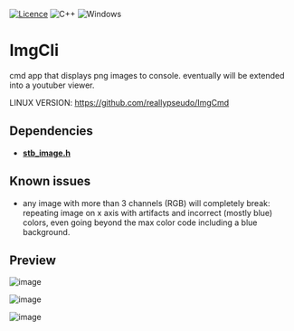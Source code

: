 [![Licence](https://img.shields.io/github/license/Ileriayo/markdown-badges?style=for-the-badge)](./LICENSE)
![C++](https://img.shields.io/badge/c++-%2300599C.svg?style=for-the-badge&logo=c%2B%2B&logoColor=white)
![Windows](https://img.shields.io/badge/Windows-0078D6?style=for-the-badge&logo=windows&logoColor=white)

# ImgCli
cmd app that displays png images to console. eventually will be extended into a youtuber viewer.

LINUX VERSION: https://github.com/reallypseudo/ImgCmd

## Dependencies
* [**stb_image.h**](https://github.com/nothings/stb/blob/master/stb_image.h)

## Known issues
* any image with more than 3 channels (RGB) will completely break: repeating image on x axis with artifacts and incorrect (mostly blue) colors, even going beyond the max color code including a blue background.

## Preview
![image](https://github.com/reallypseudo/ImgCli/assets/126140186/fb0f18a0-3bda-4f87-a73d-297ef23b9dee)


![image](https://github.com/reallypseudo/ImgCli/assets/126140186/c1ddc3bd-a63b-4887-b5c1-2496a1b27e19)

![image](https://github.com/reallypseudo/ImgCli/assets/126140186/57b82394-82c9-4535-9bdf-6f9c7e8e59d1)
